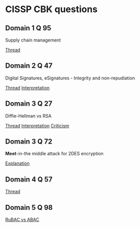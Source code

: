 # CISSP CBK questions

## Domain 1 Q 95

Supply chain management

[Thread](https://www.reddit.com/r/cissp/comments/zb79dw/cissp_official_practice_tests_domain_1_question_95/)

## Domain 2 Q 47

Digital Signatures, eSignatures - Integrity and non-repudiation

[Thread](https://www.reddit.com/r/cissp/comments/zacw87/dont_digital_signatures_ensure_integrity_and/?utm_source=share&utm_medium=web2x&context=3)
[Interpretation](https://www.reddit.com/r/cissp/comments/zacw87/comment/iyp9jhe/?utm_source=share&utm_medium=web2x&context=3)

## Domain 3 Q 27

Diffie-Hellman vs RSA

[Thread](https://www.reddit.com/r/cissp/comments/zmwsm3/diffiehellman_vs_rsa_cissp_official_practice/?utm_source=share&utm_medium=web2x&context=3)
[Interpretation](https://www.reddit.com/r/cissp/comments/zmwsm3/comment/j0e770e/?utm_source=share&utm_medium=web2x&context=3)
[Criticism](https://www.reddit.com/r/cissp/comments/zmwsm3/comment/j0gh4ex/?utm_source=share&utm_medium=web2x&context=3)

## Domain 3 Q 72

**Meet**-in-the middle attack for 2DES encryption

[Explanation](https://security.stackexchange.com/a/122626)

## Domain 4 Q 57

[Thread](https://www.reddit.com/r/cissp/comments/zpehp8/cissp_official_practice_tests_domain_4_q_57/?utm_source=share&utm_medium=web2x&context=3)

## Domain 5 Q 98

[RuBAC vs ABAC](https://www.reddit.com/r/cissp/comments/mklj8l/abac_vs_rubac/)
